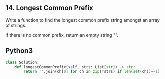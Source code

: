## 14. Longest Common Prefix

Write a function to find the longest common prefix string amongst an array of strings.

If there is no common prefix, return an empty string "".

## Python3

```python
class Solution:
    def longestCommonPrefix(self, strs: List[str]) -> str:
        return ''.join(ch[0] for ch in zip(*strs) if len(set(ch))==1)
```
